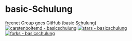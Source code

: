 # basic-Schulung
freenet Group goes GitHub (basic Schulung)<br>
[![carstenboltemd - basicschulung](https://img.shields.io/static/v1?label=carstenboltemd&message=basicschulung&color=blue&logo=github)](https://github.com/carstenboltemd/basicschulung)
[![stars - basicschulung](https://img.shields.io/github/stars/carstenboltemd/basicschulung?style=social)](https://github.com/carstenboltemd/basicschulung)
[![forks - basicschulung](https://img.shields.io/github/forks/carstenboltemd/basicschulung?style=social)](https://github.com/carstenboltemd/basicschulung)
